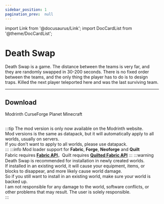 ```yaml
---
sidebar_position: 1
pagination_prev:  null 
---
```

import Link from '@docusaurus/Link';
import DocCardList from '@theme/DocCardList';

# Death Swap

Death Swap is a game. The distance between the teams is very far, and they are randomly swapped in 30-200 seconds. There is no fixed order between the teams, and the only thing the player has to do is to design traps. Killed the next player teleported here and was the last surviving team.

<DocCardList />

---
## Download

<Link className="button button--success button--lg" href="https://modrinth.com/datapack/deathswap">Modrinth</Link>
<Link className="button button--warning button--lg" href="https://www.curseforge.com/minecraft/data-packs/deathswap">CurseForge</Link>
<Link className="button button--info button--lg" href="https://www.planetminecraft.com/data-pack/deathswap-6145205/">Planet Minecraft</Link>

##
:::tip
The mod version is only now available on the Modrinth website.  
Mod versions is the same as datapack, but it will automatically apply to all worlds, usually on servers.  
If you don't want to apply to all worlds, please use datapack.  
:::
:::info
Mod loader support for **Fabric**, **Forge**, **Neoforge** and **Quilt**  
Fabric requires [**Fabric API**](https://modrinth.com/mod/fabric-api)，Quilt requires [**Quilted Fabric API**](https://modrinth.com/mod/qsl)
:::
:::warning
Death Swap is recommended for installation in newly created worlds.  
If installed in an existing world, it will cause your equipment, items, or blocks to disappear, and more likely cause world damage.    
So if you still want to install in an existing world, make sure your world is backed up.  
I am not responsible for any damage to the world, software conflicts, or other problems that may result. The user is solely responsible.   
:::